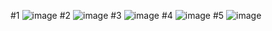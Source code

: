 #1
![image](https://github.com/Sadrakhtarshenas/python/assets/140339193/27d90cc3-374d-46c6-81c2-031b40e5d135)
#2
![image](https://github.com/Sadrakhtarshenas/python/assets/140339193/f569a4dd-e5ee-4888-9b1d-b3e6c0585e48)
#3
![image](https://github.com/Sadrakhtarshenas/python/assets/140339193/19beb5f7-7eed-4e45-b206-10f27b4ccc36)
#4
![image](https://github.com/Sadrakhtarshenas/python/assets/140339193/78445aa2-f5b9-4e00-be75-cda96007c425)
#5
![image](https://github.com/Sadrakhtarshenas/python/assets/140339193/a97c6f55-707a-4e0f-bbe9-3918ba45d2e6)

